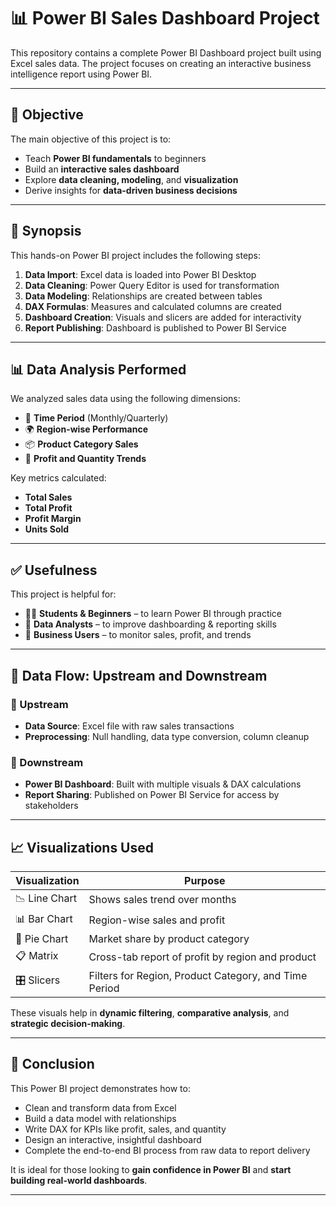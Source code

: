 # 📊 Power BI Sales Dashboard Project

This repository contains a complete Power BI Dashboard project built using Excel sales data. The project focuses on creating an interactive business intelligence report using Power BI.

---

## 🎯 Objective

The main objective of this project is to:

- Teach **Power BI fundamentals** to beginners
- Build an **interactive sales dashboard**
- Explore **data cleaning, modeling**, and **visualization**
- Derive insights for **data-driven business decisions**

---

## 📄 Synopsis

This hands-on Power BI project includes the following steps:

1. **Data Import**: Excel data is loaded into Power BI Desktop  
2. **Data Cleaning**: Power Query Editor is used for transformation  
3. **Data Modeling**: Relationships are created between tables  
4. **DAX Formulas**: Measures and calculated columns are created  
5. **Dashboard Creation**: Visuals and slicers are added for interactivity  
6. **Report Publishing**: Dashboard is published to Power BI Service  

---

## 📊 Data Analysis Performed

We analyzed sales data using the following dimensions:

- 📅 **Time Period** (Monthly/Quarterly)  
- 🌍 **Region-wise Performance**  
- 📦 **Product Category Sales**  
- 💸 **Profit and Quantity Trends**  

Key metrics calculated:

- **Total Sales**  
- **Total Profit**  
- **Profit Margin**  
- **Units Sold**  

---

## ✅ Usefulness

This project is helpful for:

- 🧑‍🎓 **Students & Beginners** – to learn Power BI through practice  
- 🧮 **Data Analysts** – to improve dashboarding & reporting skills  
- 🏢 **Business Users** – to monitor sales, profit, and trends  

---

## 🔄 Data Flow: Upstream and Downstream

### 🔼 Upstream

- **Data Source**: Excel file with raw sales transactions  
- **Preprocessing**: Null handling, data type conversion, column cleanup  

### 🔽 Downstream

- **Power BI Dashboard**: Built with multiple visuals & DAX calculations  
- **Report Sharing**: Published on Power BI Service for access by stakeholders  

---

## 📈 Visualizations Used

| Visualization      | Purpose                                               |
|--------------------|--------------------------------------------------------|
| 📉 Line Chart       | Shows sales trend over months                         |
| 📊 Bar Chart        | Region-wise sales and profit                          |
| 🧁 Pie Chart        | Market share by product category                      |
| 📋 Matrix           | Cross-tab report of profit by region and product      |
| 🎛️ Slicers          | Filters for Region, Product Category, and Time Period |

These visuals help in **dynamic filtering**, **comparative analysis**, and **strategic decision-making**.

---

## 🏁 Conclusion

This Power BI project demonstrates how to:

- Clean and transform data from Excel  
- Build a data model with relationships  
- Write DAX for KPIs like profit, sales, and quantity  
- Design an interactive, insightful dashboard  
- Complete the end-to-end BI process from raw data to report delivery  

It is ideal for those looking to **gain confidence in Power BI** and **start building real-world dashboards**.

---





